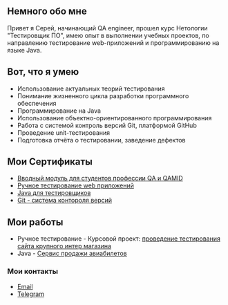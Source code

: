 
## Немного обо мне
Привет я Серей, начинающий QA engineer, прошел курс Нетологии "Тестировщик ПО", имею опыт в выполнении учебных проектов, по направлению тестирование web-приложений и  программированию на языке Java. 

## Вот, что я умею
* Использование актуальных теорий тестирования
* Понимание жизненного цикла разработки программного обеспечения
* Программирование на Java
* Использование объектно-ориентированного программирования
* Работа с системой контроль версий Git, платформой GitHub
* Проведение unit-тестирования
* Подготовка отчёта о тестировании, заведение дефектов

## Мои Сертификаты
* [Вводный модуль для студентов профессии QA и QAMID](https://netology.ru/sharing/2ed5f9060dda1b1ea335fe38b009c92d?utm_source=social&utm_campaign=achievements)
* [Ручное тестирование web приложений](https://netology.ru/sharing/1ad7d93038773f15255c2ba09d244df9?utm_source=social&utm_campaign=achievements)
* [Java для тестировщиков](https://netology.ru/sharing/ac741fce5db66c4f028c40137e17a0e1?utm_source=social&utm_campaign=achievements)
* [Git - система контороля версий](https://netology.ru/sharing/ee36d5e557dba07ec18455ef6b2e416f?utm_source=social&utm_campaign=achievements)

## Мои работы
* Ручное тестирование - Курсовой проект: [проведение тестирования сайта крупного интер магазина](https://docs.google.com/spreadsheets/d/1HtA5P84TQRSs9jUnlkxwva_VLVtX9EhC-L7HQRugQLU/edit#gid=6507609)
* Java - [Сервис продажи авиабилетов](https://github.com/SergeyPetrovskiyQA/Ticket-Manager/tree/main)

### Мои контакты
* [Email](petrovskiy.sa@gmail.com)
* [Telegram](https://t.me/P_serg28)
